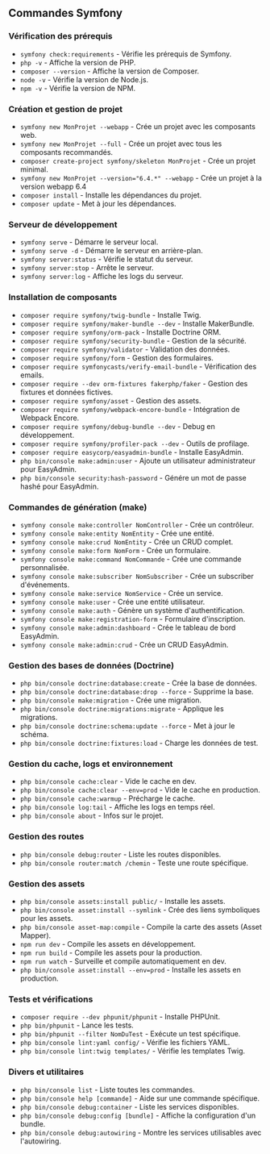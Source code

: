 ## Commandes Symfony 

### Vérification des prérequis

*   `symfony check:requirements` - Vérifie les prérequis de Symfony.
*   `php -v` - Affiche la version de PHP.
*   `composer --version` - Affiche la version de Composer.
*   `node -v` - Vérifie la version de Node.js.
*   `npm -v` - Vérifie la version de NPM.

### Création et gestion de projet

*   `symfony new MonProjet --webapp` - Crée un projet avec les composants web.
*   `symfony new MonProjet --full` - Crée un projet avec tous les composants recommandés.
*   `composer create-project symfony/skeleton MonProjet` - Crée un projet minimal.
*   `symfony new MonProjet --version="6.4.*" --webapp` - Crée un projet à la version webapp 6.4 
*   `composer install` - Installe les dépendances du projet.
*   `composer update` - Met à jour les dépendances.

### Serveur de développement

*   `symfony serve` - Démarre le serveur local.
*   `symfony serve -d` - Démarre le serveur en arrière-plan.
*   `symfony server:status` - Vérifie le statut du serveur.
*   `symfony server:stop` - Arrête le serveur.
*   `symfony server:log` - Affiche les logs du serveur.

### Installation de composants

*   `composer require symfony/twig-bundle` - Installe Twig.
*   `composer require symfony/maker-bundle --dev` - Installe MakerBundle.
*   `composer require symfony/orm-pack` - Installe Doctrine ORM.
*   `composer require symfony/security-bundle` - Gestion de la sécurité.
*   `composer require symfony/validator` - Validation des données.
*   `composer require symfony/form` - Gestion des formulaires.
*   `composer require symfonycasts/verify-email-bundle` - Vérification des emails.
*   `composer require --dev orm-fixtures fakerphp/faker` - Gestion des fixtures et données fictives.
*   `composer require symfony/asset` - Gestion des assets.
*   `composer require symfony/webpack-encore-bundle` - Intégration de Webpack Encore.
*   `composer require symfony/debug-bundle --dev` - Debug en développement.
*   `composer require symfony/profiler-pack --dev` - Outils de profilage.
*   `composer require easycorp/easyadmin-bundle` - Installe EasyAdmin.
*   `php bin/console make:admin:user` - Ajoute un utilisateur administrateur pour EasyAdmin.
*   `php bin/console security:hash-password` - Génére un mot de passe hashé pour EasyAdmin.

### Commandes de génération (make)

*   `symfony console make:controller NomController` - Crée un contrôleur.
*   `symfony console make:entity NomEntity` - Crée une entité.
*   `symfony console make:crud NomEntity` - Crée un CRUD complet.
*   `symfony console make:form NomForm` - Crée un formulaire.
*   `symfony console make:command NomCommande` - Crée une commande personnalisée.
*   `symfony console make:subscriber NomSubscriber` - Crée un subscriber d'événements.
*   `symfony console make:service NomService` - Crée un service.
*   `symfony console make:user` - Crée une entité utilisateur.
*   `symfony console make:auth` - Génère un système d'authentification.
*   `symfony console make:registration-form` - Formulaire d'inscription.
*   `symfony console make:admin:dashboard` - Crée le tableau de bord EasyAdmin.
*   `symfony console make:admin:crud` - Crée un CRUD EasyAdmin.

### Gestion des bases de données (Doctrine)

*   `php bin/console doctrine:database:create` - Crée la base de données.
*   `php bin/console doctrine:database:drop --force` - Supprime la base.
*   `php bin/console make:migration` - Crée une migration.
*   `php bin/console doctrine:migrations:migrate` - Applique les migrations.
*   `php bin/console doctrine:schema:update --force` - Met à jour le schéma.
*   `php bin/console doctrine:fixtures:load` - Charge les données de test.

### Gestion du cache, logs et environnement

*   `php bin/console cache:clear` - Vide le cache en dev.
*   `php bin/console cache:clear --env=prod` - Vide le cache en production.
*   `php bin/console cache:warmup` - Précharge le cache.
*   `php bin/console log:tail` - Affiche les logs en temps réel.
*   `php bin/console about` - Infos sur le projet.

### Gestion des routes

*   `php bin/console debug:router` - Liste les routes disponibles.
*   `php bin/console router:match /chemin` - Teste une route spécifique.

### Gestion des assets

*   `php bin/console assets:install public/` - Installe les assets.
*   `php bin/console asset:install --symlink` - Crée des liens symboliques pour les assets.
*   `php bin/console asset-map:compile` - Compile la carte des assets (Asset Mapper).
*   `npm run dev` - Compile les assets en développement.
*   `npm run build` - Compile les assets pour la production.
*   `npm run watch` - Surveille et compile automatiquement en dev.
*   `php bin/console asset:install --env=prod` - Installe les assets en production.

### Tests et vérifications

*   `composer require --dev phpunit/phpunit` - Installe PHPUnit.
*   `php bin/phpunit` - Lance les tests.
*   `php bin/phpunit --filter NomDuTest` - Exécute un test spécifique.
*   `php bin/console lint:yaml config/` - Vérifie les fichiers YAML.
*   `php bin/console lint:twig templates/` - Vérifie les templates Twig.

### Divers et utilitaires

*   `php bin/console list` - Liste toutes les commandes.
*   `php bin/console help [commande]` - Aide sur une commande spécifique.
*   `php bin/console debug:container` - Liste les services disponibles.
*   `php bin/console debug:config [bundle]` - Affiche la configuration d'un bundle.
*   `php bin/console debug:autowiring` - Montre les services utilisables avec l'autowiring.

